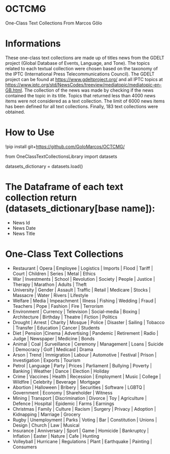 # OCTCMG

One-Class Text Collections From Marcos Gôlo

# Informations

These one-class text collections are made up of titles news from the GDELT project (Global Database of Events, Language, and Tone). The topics related to each textual collection were chosen based on the taxonomy of the IPTC (International Press Telecommunications Council). The GDELT project can be found at https://www.gdeltproject.org/ and all IPTC topics at https://www.iptc.org/std/NewsCodes/treeview/mediatopic/mediatopic-en-GB.html. The collection of the news was made by checking if the news contained the topic in its title. Topics that returned less than 4000 news items were not considered as a text collection. The limit of 6000 news items has been defined for all text collections. Finally, 183 text collections were obtained.

# How to Use

!pip install git+https://github.com/GoloMarcos/OCTCMG/

from OneClassTextCollectionsLibrary import datasets

datasets_dictionary = datasets.load()

# The Dataframe of each text collection return (datasets_dictionary[base name]):

- News Id 
- News Date
- News Title

# One-Class Text Collections

- Restaurant | Opera | Employee | Logistics | Imports | Flood | Tariff | Court | Children  | Series | Metal | Ethics  
- War | Investments | School | Revolution | Society | People | Justice | Therapy | Marathon | Adults | Theft 
- University | Gender | Assault | Traffic | Retail | Medicare | Stocks | Massacre | Water | Rivers | Lifestyle 
- Welfare | Media | Impeachment | Illness | Fishing | Wedding | Fraud | Teachers | Pope | Fashion | Fire | Terrorism 
- Environment | Currency | Television | Social-media | Boxing | Architecture | Birthday | Theatre | Fiction | Politics 
- Drought | Arrest | Charity | Mosque | Police | Disaster | Sailing | Tobacco | Transfer | Education | Cancer | Students 
- Diet | Pension |Cinema | Advertising | Pandemic | Retirement | Radio | Judge | Newspaper | Medicine | Bonds 
- Animal | Coal | Surveillance | Ceremony | Management | Loans | Suicide | Democracy | Golf | Medicaid | Drama 
- Arson | Trend | Immigration | Labour | Automotive | Festival | Prison | Investigation | Exports | Tourism 
- Petrol | Language | Party | Prices | Parliament | Bullying | Poverty | Banking | Weather | Dance | Election | Holiday 
- Crime | Vaccines | Health | Recession | Employment | Music | College | Wildfire | Celebrity | Beverage | Mortgage 
- Abortion | Halloween | Bribery | Securities | Software | LGBTQ | Government | Economy | Shareholder | Witness 
- Mining | Transport | Discrimination | Divorce | Toy | Agriculture | Defence | Hospital | Epidemic | Farms | Earnings 
- Christmas | Family | Culture | Racism | Surgery | Privacy | Adoption | Kidnapping | Marriage | Grocery 
- Rugby | Unemployment | Parks | Voting | Bar | Constitution | Unions | Design | Church | Law | Musical  
- Insurance | Anniversary | Sport | Game | Homicide | Bankruptcy | Inflation | Easter | Nature | Cafe | Hunting 
- Volleyball | Hurricane | Regulations | Plant | Earthquake | Painting | Consumers
